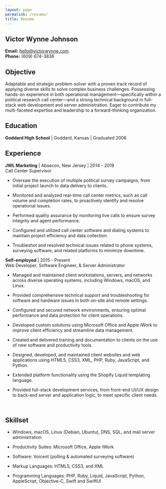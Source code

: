 ```yaml
---
layout: page
permalink: /resume/
title: Resume
---
```


## Victor Wynne Johnson
**Email:** hello@victorwynne.com<br>
**Phone:** (609) 674-3836
<br>

## Objective
Adaptable and strategic problem-solver with a proven track record of applying diverse skills to solve complex business challenges. Possessing hands-on experience in both operational management—specifically within a political research call center—and a strong technical background in full-stack web development and server administration. Eager to contribute my multi-faceted expertise and leadership to a forward-thinking organization.
<br>

## Education
**Goddard High School** | Goddard, Kansas | Graduated 2006
<br>

## Experience
**JWL Marketing** | Absecon, New Jersey | 2014 - 2019<br>
Call Center Supervisor

- Oversaw the execution of multiple political survey campaigns, from initial project launch to data delivery to clients.
  
- Monitored and analyzed real-time call center metrics, such as call volume and completion rates, to proactively identify and resolve operational issues.

- Performed quality assurance by monitoring live calls to ensure survey integrity and agent performance.

- Configured and utilized call center software and dialing systems to maintain project efficiency and data collection.

- Troubleshot and resolved technical issues related to phone systems, surveying software, and related platforms to minimize downtime.

**Self-employed** | 2015 - Present<br>
Web Developer, Software Engineer, & Server Administrator

- Managed and maintained client workstations, servers, and networks across diverse operating systems, including Windows, macOS, and Linux.

- Provided comprehensive technical support and troubleshooting for software and hardware issues in both on-site and remote settings.

- Configured and secured network environments, ensuring optimal performance and data protection for client operations.

- Developed custom solutions using Microsoft Office and Apple iWork to improve client efficiency and streamline data management.

- Created and delivered training and documentation to clients on the use of new software and productivity tools.

- Designed, developed, and maintained client websites and web applications using HTML5, CSS3, XML, PHP, Ruby, JavaScript, and Python.
 
- Extended platform functionality using the Shopify Liquid templating language.

- Provided full-stack development services, from front-end UI/UX design to back-end server and application logic, to meet specific client needs.
<br>

## Skillset

- Windows, macOS, Linux (Debian, Ubuntu), DNS, SQL, and mail server administration

- Productivity Suites: Microsoft Office, Apple iWork
 
- Software: Voicent (polling & automated surveying software)

- Markup Languages: HTML5, CSS3, and XML

- Programming Languages: PHP, Ruby, Liquid, JavaScript, Python, AppleScript, Objective-C, Swift and SwiftUI
<br>
